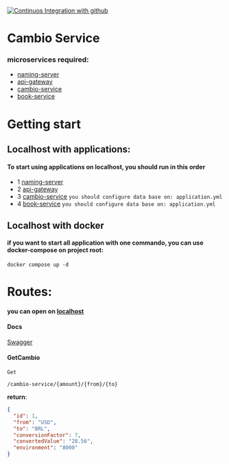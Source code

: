 [![Continuos Integration with github](https://github.com/MatheusVict/cambio-service/actions/workflows/docker-publish.yml/badge.svg)](https://github.com/MatheusVict/cambio-service/actions/workflows/docker-publish.yml)

# Cambio Service

### microservices required:

- [naming-server](https://github.com/MatheusVict/naming-server)
- [api-gateway](https://github.com/MatheusVict/Erudio-API-Gateway)
- [cambio-service](https://github.com/MatheusVict/cambio-service)
- [book-service](https://github.com/MatheusVict/book-service)

# Getting start

## Localhost with applications:

#### To start using applications on localhost, you should run in this order

- 1 [naming-server](https://github.com/MatheusVict/naming-server)
- 2 [api-gateway](https://github.com/MatheusVict/Erudio-API-Gateway)
- 3 [cambio-service](https://github.com/MatheusVict/cambio-service) ```you should configure data base on: application.yml``` 
- 4 [book-service](https://github.com/MatheusVict/book-service) ```you should configure data base on: application.yml``` 

## Localhost with docker

#### if you want to start all application with one commando, you can use docker-compose on project root:

```
docker compose up -d
```

# Routes:

#### you can open on [localhost](htpp://localhost:8000)

#### Docs
[Swagger](http://localhost:8000/swagger-ui/index.html#/)

#### GetCambio

```Get```

```/cambio-service/{amount}/{from}/{to}```

**return**:

```json
{
  "id": 1,
  "from": "USD",
  "to": "BRL",
  "conversionFactor": 7,
  "convertedValue": "28.56",
  "environment": "8000"
}
```
